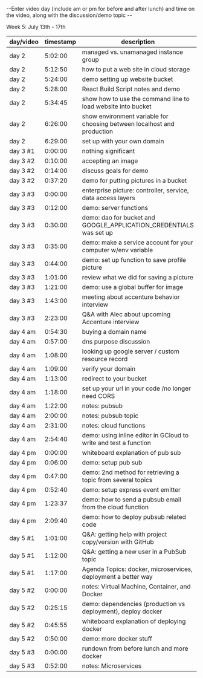 --Enter video day (include am or pm for before and after lunch) and time on the video, along with the discussion/demo topic --

Week 5: July 13th - 17th

| day/video | timestamp | description |
|--------|--------|--------|
| day 2 | 5:02:00 | managed vs. unamanaged instance group |
| day 2 | 5:12:50 | how to put a web site in cloud storage |
| day 2 | 5:24:00 | demo setting up website bucket |
| day 2 | 5:28:00 | React Build Script notes and demo |
| day 2 | 5:34:45 | show how to use the command line to load website into bucket |
| day 2 | 6:26:00 | show environment variable for choosing between localhost and production |
| day 2 | 6:29:00 | set up with your own domain |
| day 3 #1 | 0:00:00 | nothing significant |
| day 3 #2 | 0:10:00 | accepting an image |
| day 3 #2 | 0:14:00 | discuss goals for demo |
| day 3 #2 | 0:37:20 | demo for putting pictures in a bucket |
| day 3 #3 | 0:00:00 | enterprise picture: controller, service, data access layers |
| day 3 #3 | 0:12:00 | demo: server functions |
| day 3 #3 | 0:30:00 | demo: dao for bucket and GOOGLE_APPLICATION_CREDENTIALS was set up |
| day 3 #3 | 0:35:00 | demo: make a service account for your computer w/env variable | 
| day 3 #3 | 0:44:00 | demo: set up function to save profile picture |
| day 3 #3 | 1:01:00 | review what we did for saving a picture |
| day 3 #3 | 1:21:00 | demo: use a global buffer for image |
| day 3 #3 | 1:43:00 | meeting about accenture behavior interview |
| day 3 #3 | 2:23:00 | Q&A with Alec about upcoming Accenture interview |
| day 4 am | 0:54:30 | buying a domain name |
| day 4 am | 0:57:00 | dns purpose discussion |
| day 4 am | 1:08:00 | looking up google server / custom resource record |
| day 4 am | 1:09:00 | verify your domain |
| day 4 am | 1:13:00 | redirect to your bucket |
| day 4 am | 1:18:00 | set up your url in your code /no longer need CORS |
| day 4 am | 1:22:00 | notes: pubsub |
| day 4 am | 2:00:00 | notes: pubsub topic |
| day 4 am | 2:31:00 | notes: cloud functions |
| day 4 am | 2:54:40 | demo: using inline editor in GCloud to write and test a function |
| day 4 pm | 0:00:00 | whiteboard explanation of pub sub |
| day 4 pm | 0:06:00 | demo: setup pub sub |
| day 4 pm | 0:47:00 | demo: 2nd method for retrieving a topic from several topics |
| day 4 pm | 0:52:40 | demo: setup express event emitter |
| day 4 pm | 1:23:37 | demo: how to send a pubsub email from the cloud function |
| day 4 pm | 2:09:40 | demo: how to deploy pubsub related code |
| day 5 #1 | 1:01:00 | Q&A: getting help with project copy/version with GitHub |
| day 5 #1 | 1:12:00 | Q&A: getting a new user in a PubSub topic |
| day 5 #1 | 1:17:00 | Agenda Topics: docker, microservices, deployment a better way |
| day 5 #2 | 0:00:00 | notes: Virtual Machine, Container, and Docker |
| day 5 #2 | 0:25:15 | demo: dependencies (production vs deployment), deploy docker |
| day 5 #2 | 0:45:55 | whiteboard explanation of deploying docker |
| day 5 #2 | 0:50:00 | demo: more docker stuff |
| day 5 #3 | 0:00:00 | rundown from before lunch and more docker |
| day 5 #3 | 0:52:00 | notes: Microservices |

